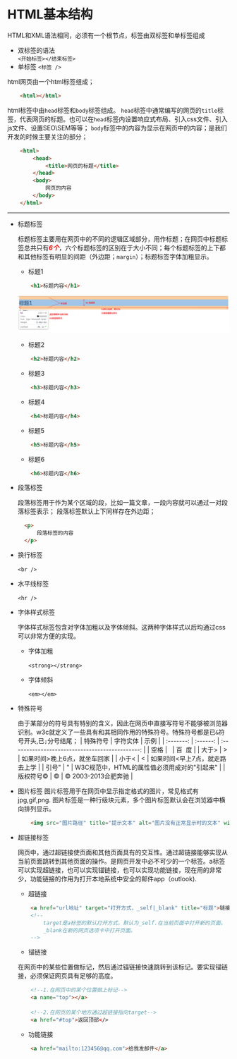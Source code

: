 # HTML基本结构
HTML和XML语法相同，必须有一个根节点，标签由双标签和单标签组成
   - 双标签的语法    
    `<开始标签></结束标签>`
   - 单标签
    `<标签 />`

html网页由一个html标签组成；
```html
    <html></html>
```
html标签中由`head`标签和`body`标签组成。
`head`标签中通常编写的网页的`title`标签，代表网页的标题。也可以在`head`标签内设置响应式布局、引入css文件、引入js文件、设置SEO\SEM等等；
`body`标签中的内容为显示在网页中的内容；是我们开发的时候主要关注的部分；
```html
    <html>
        <head>
            <title>网页的标题</title>
        </head>
        <body>
            网页的内容
        </body>
    </html>
```
---- 
- 标题标签
  
    标题标签主要用在网页中的不同的逻辑区域部分，用作标题；在网页中标题标签总共只有<font color="red">***6个***</font>，六个标题标签的区别在于大小不同；每个标题标签的上下都和其他标签有明显的间距（外边距；`margin`）；标题标签字体加粗显示。
   + 标题1
    ```html
        <h1>标题内容</h1>
    ```
    ![标题1](img/h1.png "标题1的默认样式")
   + 标题2
    ```html
        <h2>标题内容</h2>
    ```
   + 标题3
    ```html
        <h3>标题内容</h3>
    ```
   + 标题4
    ```html
        <h4>标题内容</h4>
    ```
   + 标题5
    ```html
        <h5>标题内容</h5>
    ```
   + 标题6
    ```html
        <h6>标题内容</h6>
    ```
- 段落标签
  
  段落标签用于作为某个区域的段，比如一篇文章，一段内容就可以通过一对段落标签表示；
  段落标签默认上下同样存在外边距；
  ```html
    <p>
        段落标签的内容
    </p>
  ```
- 换行标签

    `<br />`
- 水平线标签

    `<hr />`

- 字体样式标签

    字体样式标签包含对字体加粗以及字体倾斜。这两种字体样式以后均通过css可以非常方便的实现。
   + 字体加粗

        `<strong></strong>`
   + 字体倾斜

        `<em></em>`

- 特殊符号
  
  由于某部分的符号具有特别的含义，因此在网页中直接写符号不能够被浏览器识别。w3c就定义了一些具有和其相同作用的特殊符号。特殊符号都是已`&`符号开头,已`;`分号结尾；
  | 特殊符号  | 字符实体 |                      示例                       |
  | :-------: | :------: | :---------------------------------------------: |
  |   空格    |  &nbsp;  |             <a>百&nbsp;&nbsp;度</a>             |
  |   大于>   |   &gt;   |         如果时间&gt;晚上6点，就坐车回家         |
  |   小于<   |   &lt;   |        如果时间&lt;早上7点，就走路去上学        |
  |   引号"   |  &quot;  | W3C规范中，HTML的属性值必须用成对的&quot;引起来&quot; |
  | 版权符号© |  &copy;  |            &copy; 2003-2013合肥奔驰             |
- 图片标签
    图片标签用于在网页中显示指定格式的图片，常见格式有jpg,gif,png.
    图片标签是一种行级块元素，多个图片标签默认会在浏览器中横向排列显示。
    ```html
        <img src="图片路径" title="提示文本" alt="图片没有正常显示时的文本" width="图片宽度" height="手动设置图片高度" />
    ```
- 超链接标签
  
  网页中，通过超链接使页面和其他页面具有的交互性。通过超链接能够实现从当前页面跳转到其他页面的操作。是网页开发中必不可少的一个标签。a标签可以实现超链接，也可以实现锚链接，也可以实现功能链接，现在用的非常少，功能链接的作用为打开本地系统中安全的邮件app（outlook).
   - 超链接

    ```html
        <a href="url地址" target="打开方式，_self|_blank" title="标题">链接地址或图片</a>
        <!--
            target是a标签的默认打开方式，默认为_self.在当前页面中打开新的页面。
            _blank在新的网页选项卡中打开页面。
        -->
    ```
   - 锚链接

    在网页中的某些位置做标记，然后通过锚链接快速跳转到该标记。要实现锚链接，必须保证网页具有足够的高度。
    ```html
        <!--1.在网页中的某个位置做上标记-->
        <a name="top"></a>

        <!--2.在网页的某个地方通过超链接指向target-->
        <a href="#top">返回顶部</>
    ```
   - 功能链接

    ```html
        <a href="mailto:123456@qq.com">给我发邮件</a>
    ```

